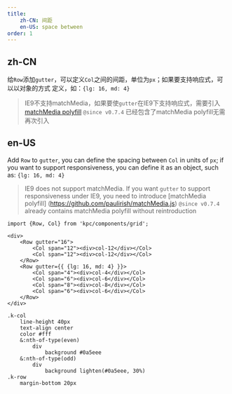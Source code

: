 ```yaml
---
title:
    zh-CN: 间距
    en-US: space between
order: 1
---
```


## zh-CN

给`Row`添加`gutter`，可以定义`Col`之间的间距，单位为`px`；如果要支持响应式，可以以对象的方式
定义，如：`{lg: 16, md: 4}`

> IE9不支持matchMedia，如果要使`gutter`在IE9下支持响应式，需要引入[matchMedia polyfill](https://github.com/paulirish/matchMedia.js)
> `@since v0.7.4` 已经包含了matchMedia polyfill无需再次引入

## en-US

Add `Row` to `gutter`, you can define the spacing between `Col` in units of `px`; if you want to support responsiveness, you can define it as an object, such as: `{lg: 16, md: 4} `

> IE9 does not support matchMedia. If you want `gutter` to support responsiveness under IE9, you need to introduce [matchMedia polyfill] (https://github.com/paulirish/matchMedia.js)
> `@since v0.7.4` already contains matchMedia polyfill without reintroduction

```vdt
import {Row, Col} from 'kpc/components/grid';

<div>
    <Row gutter="16">
        <Col span="12"><div>col-12</div></Col>
        <Col span="12"><div>col-12</div></Col>
    </Row>
    <Row gutter={{ {lg: 16, md: 4} }}>
        <Col span="4"><div>col-4</div></Col>
        <Col span="6"><div>col-6</div></Col>
        <Col span="8"><div>col-8</div></Col>
        <Col span="6"><div>col-6</div></Col>
    </Row>
</div>
```

```styl
.k-col
    line-height 40px
    text-align center
    color #fff
    &:nth-of-type(even)
        div
            background #0a5eee
    &:nth-of-type(odd)
        div
            background lighten(#0a5eee, 30%)
.k-row
    margin-bottom 20px
```
